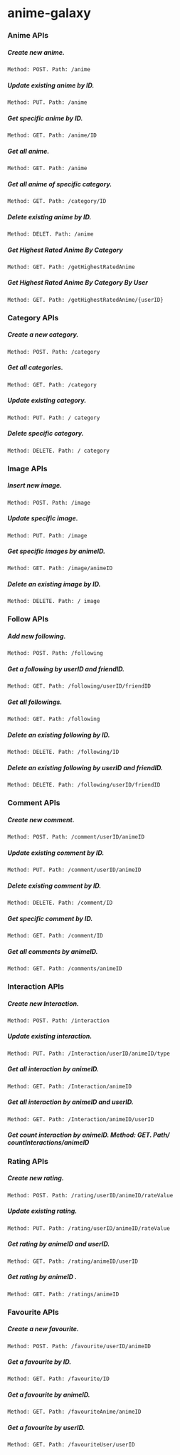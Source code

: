 # anime-galaxy

### Anime APIs
##### Create new anime.
`Method: POST. Path: /anime`
##### Update existing anime by ID. 
`Method: PUT. Path: /anime`
##### Get specific anime by ID. 
`Method: GET. Path: /anime/ID`
##### Get all anime. 
`Method: GET. Path: /anime`
##### Get all anime of specific category. 
`Method: GET. Path: /category/ID`
##### Delete existing anime by ID. 
`Method: DELET. Path: /anime`
##### Get Highest Rated Anime By Category
`Method: GET. Path: /getHighestRatedAnime`
##### Get Highest Rated Anime By Category By User
`Method: GET. Path: /getHighestRatedAnime/{userID}`

### Category APIs
##### Create a new category. 
`Method: POST. Path: /category`
##### Get all categories. 
`Method: GET. Path: /category`
##### Update existing category. 
`Method: PUT. Path: / category`
##### Delete specific category. 
`Method: DELETE. Path: / category`

### Image APIs
##### Insert new image. 
`Method: POST. Path: /image`
##### Update specific image. 
`Method: PUT. Path: /image`
##### Get specific images by animeID. 
`Method: GET. Path: /image/animeID`
##### Delete an existing image by ID. 
`Method: DELETE. Path: / image`


### Follow APIs
##### Add new following. 
`Method: POST. Path: /following`
##### Get a following by userID and friendID. 
`Method: GET. Path: /following/userID/friendID`
##### Get all followings. 
`Method: GET. Path: /following`
##### Delete an existing following by ID.
`Method: DELETE. Path: /following/ID`
##### Delete an existing following by userID and friendID.
`Method: DELETE. Path: /following/userID/friendID`

### Comment APIs
##### Create new comment. 
`Method: POST. Path: /comment/userID/animeID`
##### Update existing comment by ID. 
`Method: PUT. Path: /comment/userID/animeID`
##### Delete existing comment by ID. 
`Method: DELETE. Path: /comment/ID`
##### Get specific comment by ID. 
`Method: GET. Path: /comment/ID`
##### Get all comments by animeID. 
`Method: GET. Path: /comments/animeID`


### Interaction APIs
##### Create new Interaction. 
`Method: POST. Path: /interaction`
##### Update existing interaction. 
`Method: PUT. Path: /Interaction/userID/animeID/type`
##### Get all interaction by animeID. 
`Method: GET. Path: /Interaction/animeID`
##### Get all interaction by animeID and userID. 
`Method: GET. Path: /Interaction/animeID/userID`
##### Get count interaction by animeID. Method: GET. Path/ countInteractions/animeID

### Rating APIs
##### Create new rating. 
`Method: POST. Path: /rating/userID/animeID/rateValue`
##### Update existing rating. 
`Method: PUT. Path: /rating/userID/animeID/rateValue`
##### Get rating by animeID and userID. 
`Method: GET. Path: /rating/animeID/userID`
##### Get rating by animeID . 
`Method: GET. Path: /ratings/animeID`

### Favourite APIs
##### Create a new favourite. 
`Method: POST. Path: /favourite/userID/animeID`
##### Get a favourite by ID. 
`Method: GET. Path: /favourite/ID`
##### Get a favourite by animeID. 
`Method: GET. Path: /favouriteAnime/animeID`
##### Get a favourite by userID. 
`Method: GET. Path: /favouriteUser/userID`
